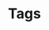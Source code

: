 ---
permalink: /tags/
title: Tags
layout: tags
order: 6
description: >
  List of all categories & tags of the blog.
sidebar: true
---
